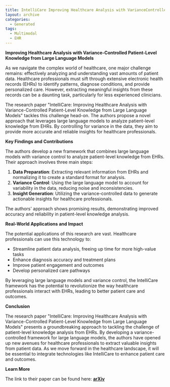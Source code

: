 ```yaml
---
title: IntelliCare Improving Healthcare Analysis with VarianceControlled PatientLevel Knowledge from Large Language Models
layout: archive
categories:
  - Generated
tags:
  - Multimodal
  - EHR
---
```


**Improving Healthcare Analysis with Variance-Controlled Patient-Level Knowledge from Large Language Models**

As we navigate the complex world of healthcare, one major challenge remains: effectively analyzing and understanding vast amounts of patient data. Healthcare professionals must sift through extensive electronic health records (EHRs) to identify patterns, diagnose conditions, and provide personalized care. However, extracting meaningful insights from these records can be a daunting task, particularly for less experienced clinicians.

The research paper "IntelliCare: Improving Healthcare Analysis with Variance-Controlled Patient-Level Knowledge from Large Language Models" tackles this challenge head-on. The authors propose a novel approach that leverages large language models to analyze patient-level knowledge from EHRs. By controlling for variance in the data, they aim to provide more accurate and reliable insights for healthcare professionals.

**Key Findings and Contributions**

The authors develop a new framework that combines large language models with variance control to analyze patient-level knowledge from EHRs. Their approach involves three main steps:

1. **Data Preparation**: Extracting relevant information from EHRs and normalizing it to create a standard format for analysis.
2. **Variance Control**: Using the large language model to account for variability in the data, reducing noise and inconsistencies.
3. **Insight Generation**: Utilizing the variance-controlled data to generate actionable insights for healthcare professionals.

The authors' approach shows promising results, demonstrating improved accuracy and reliability in patient-level knowledge analysis.

**Real-World Applications and Impact**

The potential applications of this research are vast. Healthcare professionals can use this technology to:

* Streamline patient data analysis, freeing up time for more high-value tasks
* Enhance diagnosis accuracy and treatment plans
* Improve patient engagement and outcomes
* Develop personalized care pathways

By leveraging large language models and variance control, the IntelliCare framework has the potential to revolutionize the way healthcare professionals interact with EHRs, leading to better patient care and outcomes.

**Conclusion**

The research paper "IntelliCare: Improving Healthcare Analysis with Variance-Controlled Patient-Level Knowledge from Large Language Models" presents a groundbreaking approach to tackling the challenge of patient-level knowledge analysis from EHRs. By developing a variance-controlled framework for large language models, the authors have opened up new avenues for healthcare professionals to extract valuable insights from patient data. As we move forward in the healthcare landscape, it will be essential to integrate technologies like IntelliCare to enhance patient care and outcomes.

**Learn More**

The link to their paper can be found here: [**arXiv**](http://arxiv.org/pdf/2408.13073v1.pdf)
